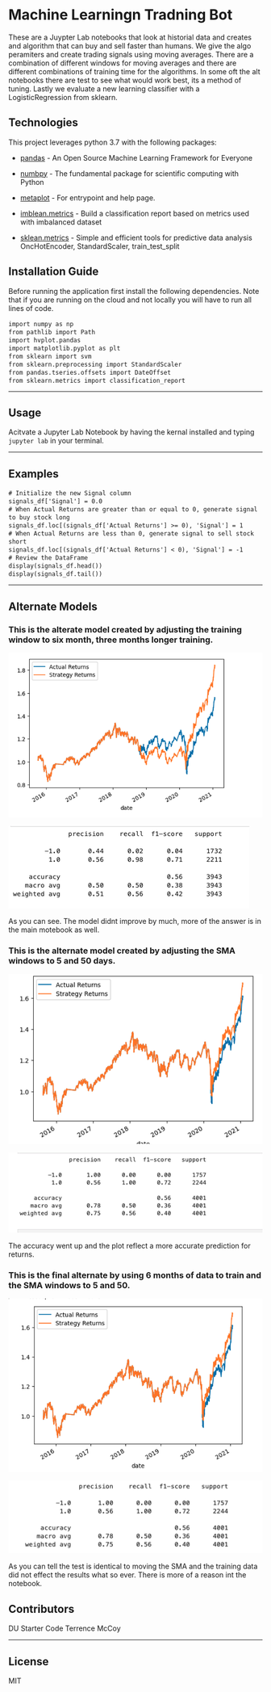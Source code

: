 # Machine Learningn Tradning Bot
These are a Juypter Lab notebooks that look at historial data and creates and algorithm that can buy and sell faster than humans. We give the algo peramiters and create trading signals using moving averages. There are a combination of different windows for moving averages and there are different combinations of training time for the algorithms. In some oft the alt notebooks there are test to see what would work best, its a method of tuning. Lastly we evaluate a new learning classifier with a LogisticRegression from sklearn. 

## Technologies

This project leverages python 3.7 with the following packages:

* [pandas](https://github.com/pandas-dev/pandas) - An Open Source Machine Learning Framework for Everyone

* [numbpy](https://github.com/numpy/numpy) - The fundamental package for scientific computing with Python

* [metaplot](https://github.com/matplotlib/matplotlib) - For entrypoint and help page.

* [imblean.metrics](http://glemaitre.github.io/imbalanced-learn/generated/imblearn.metrics.classification_report_imbalanced.html) - Build a classification report based on metrics used with imbalanced dataset

* [sklean.metrics](https://github.com/scikit-learn/scikit-learn) - Simple and efficient tools for predictive data analysis  
    OncHotEncoder, StandardScaler, train_test_split

## Installation Guide

Before running the application first install the following dependencies. Note that if you are running on the cloud and not locally you will have to run all lines of code.

``` import pandas as pd
import numpy as np
from pathlib import Path
import hvplot.pandas
import matplotlib.pyplot as plt
from sklearn import svm
from sklearn.preprocessing import StandardScaler
from pandas.tseries.offsets import DateOffset
from sklearn.metrics import classification_report
```

---
## Usage

Acitvate a Jupyter Lab Notebook by having the kernal installed and typing `jupyter lab` in your terminal.  

---

## Examples
```
# Initialize the new Signal column
signals_df['Signal'] = 0.0
# When Actual Returns are greater than or equal to 0, generate signal to buy stock long
signals_df.loc[(signals_df['Actual Returns'] >= 0), 'Signal'] = 1
# When Actual Returns are less than 0, generate signal to sell stock short
signals_df.loc[(signals_df['Actual Returns'] < 0), 'Signal'] = -1
# Review the DataFrame
display(signals_df.head())
display(signals_df.tail())

```

---

## Alternate Models 

### This is the alterate model created by adjusting the training window to six month, three months longer training. 

![imageone](./Images/6month_plot.png)

![imageone](./Images/6month_test_report.png)

As you can see. The model didnt improve by much, more of the answer is in the main motebook as well. 

### This is the alternate model created by adjusting the SMA windows to 5 and 50 days. 

![imageone](./Images/sma_plot.png)

![imageone](./Images/smachange_test_report.png)

The accuracy went up and the plot reflect a more accurate prediction for returns. 

### This is the final alternate by using 6 months of data to train and the SMA windows to 5 and 50. 

![imageone](./Images/final_plot.png)

![imageone](./Images/final_test_report.png)

As you can tell the test is identical to moving the SMA and the training data did not effect the results what so ever. There is more of a reason int the notebook. 



## Contributors

DU Starter Code
Terrence McCoy


---

## License

MIT